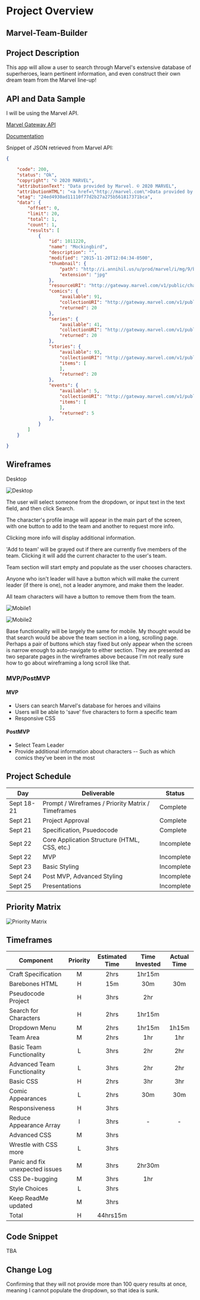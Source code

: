 # Project Overview

## Marvel-Team-Builder

## Project Description

This app will allow a user to search through Marvel's extensive database of superheroes, learn pertinent information, and even construct their own dream team from the Marvel line-up!

## API and Data Sample

I will be using the Marvel API.

[Marvel Gateway API](https://gateway.marvel.com)

[Documentation](https://developer.marvel.com/documentation/getting_started)

Snippet of JSON retrieved from Marvel API:

```JSON
{

    "code": 200,
    "status": "Ok",
    "copyright": "© 2020 MARVEL",
    "attributionText": "Data provided by Marvel. © 2020 MARVEL",
    "attributionHTML": "<a href=\"http://marvel.com\">Data provided by Marvel. © 2020 MARVEL</a>",
    "etag": "24ed4930ad11110f77d2b27a275b561817371bca",
    "data": {
        "offset": 0,
        "limit": 20,
        "total": 1,
        "count": 1,
        "results": [
            {
                "id": 1011220,
                "name": "Mockingbird",
                "description": "",
                "modified": "2015-11-20T12:04:34-0500",
                "thumbnail": {
                    "path": "http://i.annihil.us/u/prod/marvel/i/mg/9/b0/51e829af23af9",
                    "extension": "jpg"
                },
                "resourceURI": "http://gateway.marvel.com/v1/public/characters/1011220",
                "comics": {
                    "available": 91,
                    "collectionURI": "http://gateway.marvel.com/v1/public/characters/1011220/comics",
                    "returned": 20
                },
                "series": {
                    "available": 41,
                    "collectionURI": "http://gateway.marvel.com/v1/public/characters/1011220/series",
                    "returned": 20
                },
                "stories": {
                    "available": 93,
                    "collectionURI": "http://gateway.marvel.com/v1/public/characters/1011220/stories",
                    "items": [
                    ],
                    "returned": 20
                },
                "events": {
                    "available": 5,
                    "collectionURI": "http://gateway.marvel.com/v1/public/characters/1011220/events",
                    "items": [
                    ],
                    "returned": 5
                },
            }
        ]
    }

}
```

## Wireframes

Desktop

![Desktop](https://i.imgur.com/xSrQupU.png)

The user will select someone from the dropdown, or input text in the text field, and then click Search.

The character's profile image will appear in the main part of the screen, with one button to add to the team and another to request more info.

Clicking more info will display additional information.

'Add to team' will be grayed out if there are currently five members of the team. Clicking it will add the current character to the user's team.

Team section will start empty and populate as the user chooses characters.

Anyone who isn't leader will have a button which will make the current leader (if there is one), not a leader anymore, and make them the leader.

All team characters will have a button to remove them from the team.

![Mobile1](https://i.imgur.com/EpMGrwA.png)

![Mobile2](https://i.imgur.com/mcTvnBx.png)

Base functionality will be largely the same for mobile. My thought would be that search would be above the team section in a long, scrolling page. Perhaps a pair of buttons which stay fixed but only appear when the screen is narrow enough to auto-navigate to either section. They are presented as two separate pages in the wireframes above because I'm not really sure how to go about wireframing a long scroll like that.

### MVP/PostMVP

#### MVP 

- Users can search Marvel's database for heroes and villains 
- Users will be able to 'save' five characters to form a specific team
- Responsive CSS

#### PostMVP  

- Select Team Leader
- Provide additional information about characters
-- Such as which comics they've been in the most

## Project Schedule

|  Day | Deliverable | Status
|---|---| ---|
|Sept 18-21| Prompt / Wireframes / Priority Matrix / Timeframes | Complete
|Sept 21| Project Approval | Complete
|Sept 21| Specification, Psuedocode | Complete
|Sept 22| Core Application Structure (HTML, CSS, etc.) | Incomplete
|Sept 22| MVP | Incomplete
|Sept 23| Basic Styling | Incomplete
|Sept 24| Post MVP, Advanced Styling | Incomplete
|Sept 25| Presentations | Incomplete

## Priority Matrix

![Priority Matrix](https://i.imgur.com/5Gx31dZ.png)

## Timeframes

| Component | Priority | Estimated Time | Time Invested | Actual Time |
| --- | :---: |  :---: | :---: | :---: |
| Craft Specification | M | 2hrs| 1hr15m |  |
| Barebones HTML | H | 15m| 30m | 30m |
| Pseudocode Project | H | 3hrs| 2hr |  |
| Search for Characters | H | 2hrs| 1hr15m |  |
| Dropdown Menu | M | 2hrs | 1hr15m | 1h15m |
| Team Area | M | 2hrs | 1hr | 1hr |
| Basic Team Functionality | L | 3hrs | 2hr | 2hr |
| Advanced Team Functionality | L | 3hrs | 2hr | 2hr |
| Basic CSS | H | 2hrs | 3hr | 3hr |
| Comic Appearances | L | 2hrs | 30m | 30m |
| Responsiveness | H | 3hrs |  |  |
| Reduce Appearance Array | l | 3hrs | - | - |
| Advanced CSS | M | 3hrs |  |  |
| Wrestle with CSS more | L | 3hrs |  |  |
| Panic and fix unexpected issues | M | 3hrs | 2hr30m |  |
| CSS De-bugging | M | 3hrs | 1hr |  |
| Style Choices | L | 3hrs |  |  |
| Keep ReadMe updated | M | 3hrs |  |  |
| Total | H | 44hrs15m |  |  |

## Code Snippet

TBA

## Change Log
 
 Confirming that they will not provide more than 100 query results at once, meaning I cannot populate the dropdown, so that idea is sunk. 
